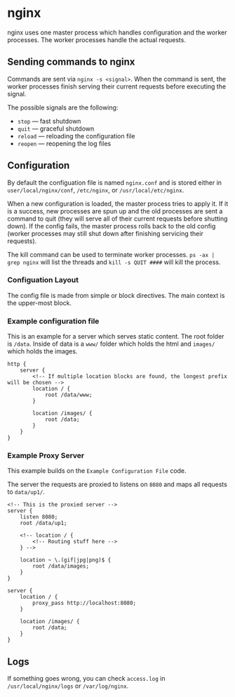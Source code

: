 # nginx

nginx uses one master process which handles configuration and the worker processes. The worker processes handle the actual requests.

## Sending commands to nginx

Commands are sent via `nginx -s <signal>`. When the command is sent, the worker processes finish serving their current requests before executing the signal.

The possible signals are the following:

- `stop` — fast shutdown
- `quit` — graceful shutdown
- `reload` — reloading the configuration file
- `reopen` — reopening the log files

## Configuration

By default the configuation file is named `nginx.conf` and is stored either in `user/local/nginx/conf`, `/etc/nginx`, or `/usr/local/etc/nginx`.

When a new configuration is loaded, the master process tries to apply it. If it is a success, new processes are spun up and the old processes are sent a command to quit (they will serve all of their current requests before shutting down). If the config fails, the master process rolls back to the old config (worker processes may still shut down after finishing servicing their requests).

The kill command can be used to terminate worker processes. `ps -ax | grep nginx` will list the threads and `kill -s QUIT ####` will kill the process.

### Configuation Layout

The config file is made from simple or block directives. The main context is the upper-most block.

### Example configuration file

This is an example for a server which serves static content. The root folder is `/data`. Inside of data is a `www/` folder which holds the html and `images/` which holds the images.

```nginx
http {
    server {
        <!-- If multiple location blocks are found, the longest prefix will be chosen -->
        location / {
            root /data/www;
        }

        location /images/ {
            root /data;
        }
    }
}
```

### Example Proxy Server

This example builds on the `Example Configuration File` code.

The server the requests are proxied to listens on `8080` and maps all requests to `data/up1/`.

```nginx
<!-- This is the proxied server -->
server {
    listen 8080;
    root /data/up1;

    <!-- location / {
        <!-- Routing stuff here -->
    } -->

    location ~ \.(gif|jpg|png)$ {
        root /data/images;
    }
}

server {
    location / {
        proxy_pass http://localhost:8080;
    }

    location /images/ {
        root /data;
    }
}
```

## Logs

If something goes wrong, you can check `access.log` in `/usr/local/nginx/logs` or `/var/log/nginx`.